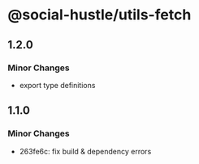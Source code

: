 # @social-hustle/utils-fetch

## 1.2.0

### Minor Changes

- export type definitions

## 1.1.0

### Minor Changes

- 263fe6c: fix build & dependency errors
